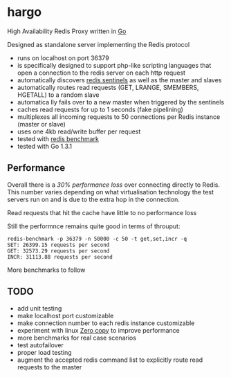 hargo
======

High Availability Redis Proxy written in [Go](http://golang.org/)

Designed as standalone server implementing the Redis protocol

* runs on localhost on port 36379
* is specifically designed to support php-like scripting languages that open a connection to the redis server on each http request
* automatically discovers [redis sentinels](http://redis.io/topics/sentinel) as well as the master and slaves
* automatically routes read requests (GET, LRANGE, SMEMBERS, HGETALL) to a random slave
* automatica lly fails over to a new master when triggered by the sentinels
* caches read requests for up to 1 seconds (fake pipelining)
* multiplexes all incoming requests to 50 connections per Redis instance (master or slave)
* uses one 4kb read/write buffer per request
* tested with [redis benchmark](http://redis.io/topics/benchmarks)
* tested with Go 1.3.1

## Performance

Overall there is a *30% performance loss* over connecting directly to Redis. 
This number varies depending on what virtualisation technology the test servers run on and is due to the extra hop in the connection.

Read requests that hit the cache have little to no performance loss

Still the performnce remains quite good in terms of throuput:

```
redis-benchmark -p 36379 -n 50000 -c 50 -t get,set,incr -q
SET: 26399.15 requests per second
GET: 32573.29 requests per second
INCR: 31113.88 requests per second
```

More benchmarks to follow

## TODO

* add unit testing
* make localhost port customizable 
* make connection number to each redis instance customizable 
* experiment with linux [Zero copy](http://www.linuxjournal.com/article/6345) to improve performance
* more benchmarks for real case scenarios
* test autofailover
* proper load testing
* augment the accepted redis command list to explicitly route read requests to the master